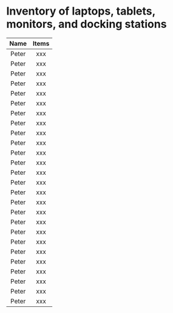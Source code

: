 
# Inventory of laptops, tablets, monitors, and docking stations


| Name | Items   |
| :---:   | :---: |
| Peter | xxx |
| Peter | xxx |
| Peter | xxx |
| Peter | xxx |
| Peter | xxx |
| Peter | xxx |
| Peter | xxx |
| Peter | xxx |
| Peter | xxx |
| Peter | xxx |
| Peter | xxx |
| Peter | xxx |
| Peter | xxx |
| Peter | xxx |
| Peter | xxx |
| Peter | xxx |
| Peter | xxx |
| Peter | xxx |
| Peter | xxx |
| Peter | xxx |
| Peter | xxx |
| Peter | xxx |
| Peter | xxx |
| Peter | xxx |
| Peter | xxx |
| Peter | xxx |
